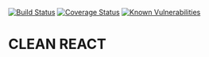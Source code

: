 [![Build Status](https://app.travis-ci.com/rodolfoviolla/clean-react.svg?branch=sandbox)](https://app.travis-ci.com/rodolfoviolla/clean-react)
[![Coverage Status](https://coveralls.io/repos/github/rodolfoviolla/clean-react/badge.svg?branch=sandbox)](https://coveralls.io/github/rodolfoviolla/clean-react?branch=sandbox)
[![Known Vulnerabilities](https://snyk.io/test/github/rodolfoviolla/clean-react/badge.svg)](https://snyk.io/test/github/rodolfoviolla/clean-react)
# CLEAN REACT
